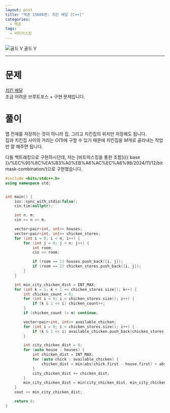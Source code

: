 ```yaml
---
layout: post
title: "백준 15686번: 치킨 배달 [C++]"
categories:
  - 백준
tags:
  - 비트마스킹
---
```


<div class="difficulty center">
  <img class="solvedac-tier" src="https://d2gd6pc034wcta.cloudfront.net/tier/11.svg" alt="골드 V">
  <span class="gold">골드 V</span>
</div>

---

# 문제

[치킨 배달](https://www.acmicpc.net/problem/15686)  
조금 어려운 브루트포스 + 구현 문제입니다.

# 풀이

맵 전체를 저장하는 것이 아니라 집, 그리고 치킨집의 위치만 저장해도 됩니다.  
집과 치킨집 사이의 거리는 $O(1)$에 구할 수 있기 때문에 치킨집을 $M$개로 골라내는 작업만 잘 해주면 됩니다.

다들 백트래킹으로 구현하시던데, 저는 [비트마스킹을 통한 조합]({{ base }}/%EC%95%8C%EA%B3%A0%EB%A6%AC%EC%A6%98/2024/11/12/bitmask-combination/)으로 구현했습니다.

```cpp
#include <bits/stdc++.h>
using namespace std;


int main() {
    ios::sync_with_stdio(false);
    cin.tie(nullptr);

    int n, m;
    cin >> n >> m;

    vector<pair<int, int>> houses;
    vector<pair<int, int>> chicken_stores;
    for (int i = 0; i < n; i++) {
        for (int j = 0; j < n; j++) {
            int room;
            cin >> room;

            if (room == 1) houses.push_back({i, j});
            if (room == 2) chicken_stores.push_back({i, j});
        }
    }

    int min_city_chicken_dist = INT_MAX;
    for (int k = 1; k < 1 << chicken_stores.size(); k++) {
        int chicken_count = 0;
        for (int i = 0; i < chicken_stores.size(); i++) {
            if (k & 1 << i) chicken_count++;
        }
        if (chicken_count != m) continue;

        vector<pair<int, int>> available_chicken;
        for (int i = 0; i < chicken_stores.size(); i++) {
            if (k & 1 << i) available_chicken.push_back(chicken_stores[i]);
        }

        int city_chicken_dist = 0;
        for (auto house : houses) {
            int chicken_dist = INT_MAX;
            for (auto chick : available_chicken) {
                chicken_dist = min(abs(chick.first - house.first) + abs(chick.second - house.second), chicken_dist);
            }
            city_chicken_dist += chicken_dist;
        }
        min_city_chicken_dist = min(city_chicken_dist, min_city_chicken_dist);
    }
    cout << min_city_chicken_dist;

    return 0;
}
```
